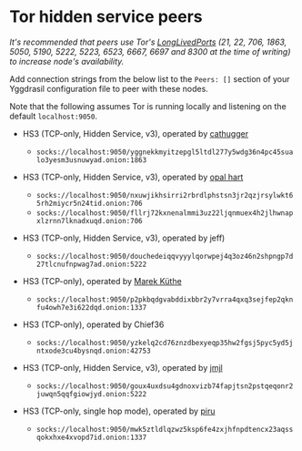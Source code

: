 # Tor hidden service peers

*It's recommended that peers use Tor's [LongLivedPorts] (21, 22, 706,
1863, 5050, 5190, 5222, 5223, 6523, 6667, 6697 and 8300 at the time of
writing) to increase node's availability.*

[LongLivedPorts]:https://2019.www.torproject.org/docs/tor-manual.html.en#LongLivedPorts

Add connection strings from the below list to the `Peers: []` section of your
Yggdrasil configuration file to peer with these nodes.

Note that the following assumes Tor is running locally and listening on the default `localhost:9050`.


* HS3 (TCP-only, Hidden Service, v3), operated by [cathugger](http://cathug2kyi4ilneggumrenayhuhsvrgn6qv2y47bgeet42iivkpynqad.onion/contact.html)
  * `socks://localhost:9050/yggnekkmyitzepgl5ltdl277y5wdg36n4pc45sualo3yesm3usnuwyad.onion:1863`

* HS3 (TCP-only, Hidden Service, v3), operated by [opal hart](http://opalwxdqzyuwo2vbipp3facjuuztfjwauai7fghh2ggbcl7enuvfg6yd.onion/contact.xht)
  *  `socks://localhost:9050/nxuwjikhsirri2rbrdlphstsn3jr2qzjrsylwkt65rh2miycr5n24tid.onion:706`
  *  `socks://localhost:9050/fllrj72kxnenalmmi3uz22ljqnmuex4h2jlhwnapxlzrnn7lknadxuqd.onion:706`

* HS3 (TCP-only, Hidden Service, v3), operated by jeff)
  * `socks://localhost:9050/douchedeiqqvyyylqorwpej4q3oz46n2shpngp7d27tlcnufnpwag7ad.onion:5222`
  
* HS3 (TCP-only), operated by [Marek Küthe](https://mk16.de/)
  * `socks://localhost:9050/p2pkbqdgvabddixbbr2y7vrra4qxq3sejfep2qknfu4owh7e3i622dqd.onion:1337`

* HS3 (TCP-only), operated by Chief36
  * `socks://localhost:9050/yzkelq2cd76znzdbexyeqp35hw2fgsj5pyc5yd5jntxode3cu4bysnqd.onion:42753`

* HS3 (TCP-only, Hidden Service, v3), operated by [jmjl](https://tilde.green/~jmjl/)
  * `socks://localhost:9050/goux4uxdsu4gdnoxvizb74fapjtsn2pstqeqonr2juwqn5qqfgiowjyd.onion:5222`

* HS3 (TCP-only, single hop mode), operated by [piru](https://piru.re)
  * `socks://localhost:9050/mwk5ztldlqzwz5ksp6fe4zxjhfnpdtencx23aqssqokxhxe4xvopd7id.onion:1337`
